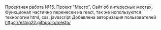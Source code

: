 Проектная работа №15.
Проект "Место".
Сайт об интересных местах. Функционал частично перенесен на react, так же используются технологии html, css, javascript
Добавлена авторизация пользователей
https://eship22.github.io/mesto/
